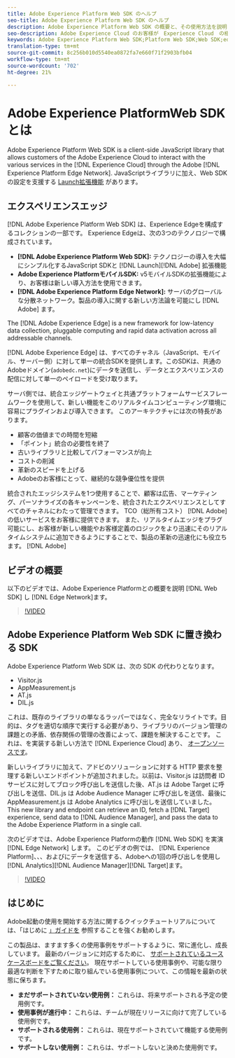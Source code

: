 ```yaml
---
title: Adobe Experience Platform Web SDK のヘルプ
seo-title: Adobe Experience Platform Web SDK のヘルプ
description: Adobe Experience Platform Web SDK の概要と、その使用方法を説明します。
seo-description: Adobe Experience Cloud のお客様が　Experience Cloud　の様々なサービスを利用できるようにします 
keywords: Adobe Experience Platform Web SDK;Platform Web SDK;Web SDK;edge;Visitor.js;AppMeasurement.js;AT.js;DIL.js;
translation-type: tm+mt
source-git-commit: 8c256b010d5540ea0872fa7e660f71f2903bfb04
workflow-type: tm+mt
source-wordcount: '702'
ht-degree: 21%

---
```



# Adobe Experience PlatformWeb SDKとは

Adobe Experience Platform Web SDK is a client-side JavaScript library that allows customers of the Adobe Experience Cloud to interact with the various services in the [!DNL Experience Cloud] through the Adobe [!DNL Experience Platform Edge Network]. JavaScriptライブラリに加え、Web SDKの設定を支援する [Launch拡張機能](https://docs.adobe.com/content/help/ja-JP/launch/using/extensions-ref/adobe-extension/aep-extension/overview.html) があります。

## エクスペリエンスエッジ

[!DNL Adobe Experience Platform Web SDK] は、Experience Edgeを構成するコレクションの一部です。 Experience Edgeは、次の3つのテクノロジーで構成されています。

* **[!DNL Adobe Experience Platform Web SDK]:** テクノロジーの導入を大幅にシンプル化するJavaScript SDKと [!DNL Launch][!DNL Adobe] 拡張機能
* **Adobe Experience PlatformモバイルSDK:** v5モバイルSDKの拡張機能により、お客様は新しい導入方法を使用できます。
* **[!DNL Adobe Experience Platform Edge Network]:** サーバのグローバルな分散ネットワーク。製品の導入に関する新しい方法論を可能にし [!DNL Adobe] ます。

The [!DNL Adobe Experience Edge] is a new framework for low-latency data collection, pluggable computing and rapid data activation across all addressable channels.

[!DNL Adobe Experience Edge] は、すべてのチャネル（JavaScript、モバイル、サーバー側）に対して単一の統合SDKを提供します。このSDKは、共通のAdobeドメイン(`adobedc.net`)にデータを送信し、データとエクスペリエンスの配信に対して単一のペイロードを受け取ります。

サーバ側では、統合エッジゲートウェイと共通プラットフォームサービスフレームワークを使用して、新しい機能をこのリアルタイムコンピューティング環境に容易にプラグインおよび導入できます。  このアーキテクチャには次の特長があります。

* 顧客の価値までの時間を短縮
* 「ポイント」統合の必要性を終了
* 古いライブラリと比較してパフォーマンスが向上
* コストの削減
* 革新のスピードを上げる
* Adobeのお客様にとって、継続的な競争優位性を提供

統合されたエッジシステムを1つ使用することで、顧客は広告、マーケティング、パーソナライズの各キャンペーンを、統合されたエクスペリエンスとしてすべてのチャネルにわたって管理できます。  TCO（総所有コスト） [!DNL Adobe] の低いサービスをお客様に提供できます。  また、リアルタイムエッジをプラグ可能にし、お客様が新しい機能やお客様定義のロジックをより迅速にそのリアルタイムシステムに追加できるようにすることで、製品の革新の迅速化にも役立ちます。 [!DNL Adobe]

## ビデオの概要

以下のビデオでは、Adobe Experience Platformとの概要を説明 [!DNL Web SDK] し [!DNL Edge Network]ます。

>[!VIDEO](https://video.tv.adobe.com/v/34141?quality=12&learn=on)

## Adobe Experience Platform Web SDK に置き換わる SDK

Adobe Experience Platform Web SDK は、次の SDK の代わりとなります。

* Visitor.js
* AppMeasurement.js
* AT.js
* DIL.js

これは、既存のライブラリの単なるラッパーではなく、完全なリライトです。目的は、タグを適切な順序で実行する必要があり、ライブラリのバージョン管理の課題との矛盾、依存関係の管理の改善によって、課題を解決することです。 これは、を実装する新しい方法で [!DNL Experience Cloud] あり、 [オープンソースです](https://github.com/adobe/alloy)。

新しいライブラリに加えて、アドビのソリューションに対する HTTP 要求を整理する新しいエンドポイントが追加されました。以前は、Visitor.js は訪問者 ID サービスに対してブロック呼び出しを送信した後、AT.js は Adobe Target に呼び出しを送信、DIL.js は Adobe Audience Manager に呼び出しを送信、最後に AppMeasurement.js は Adobe Analytics に呼び出しを送信していました。This new library and endpoint can retrieve an ID, fetch a [!DNL Target] experience, send data to [!DNL Audience Manager], and pass the data to the Adobe Experience Platform in a single call.

次のビデオでは、Adobe Experience Platformの動作 [!DNL Web SDK] を実演 [!DNL Edge Network] します。 このビデオの例では、 [!DNL Experience Platform]、、、およびにデータを送信する、Adobeへの1回の呼び出しを使用し [!DNL Analytics][!DNL Audience Manager][!DNL Target]ます。

>[!VIDEO](https://video.tv.adobe.com/v/34148?quality=12&learn=on)

## はじめに

Adobe起動の使用を開始する方法に関するクイックチュートリアルについては、「はじめに [」ガイドを](getting-started/quick-start-with-launch.md) 参照することを強くお勧めします。

この製品は、ますます多くの使用事例をサポートするように、常に進化し、成長しています。 最新のバージョンに対応するために、 [サポートされているユースケースボードをご覧ください](https://github.com/adobe/alloy/projects/5)。 現在サポートしている使用事例や、可能な限り最適な判断を下すために取り組んでいる使用事例について、この情報を最新の状態に保ちます。

* **まだサポートされていない使用例：** これらは、将来サポートされる予定の使用例です。
* **使用事例が進行中：** これらは、チームが現在リリースに向けて完了している使用例です。
* **サポートされる使用例：** これらは、現在サポートされていて機能する使用例です。
* **サポートしない使用例：** これらは、サポートしないと決めた使用例です。
